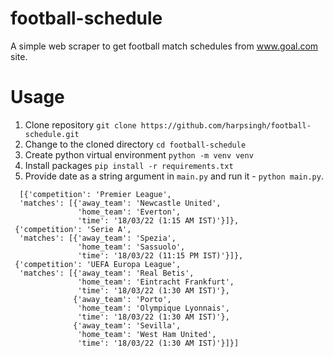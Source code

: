 # football-schedule
A simple web scraper to get football match schedules from www.goal.com site.

# Usage
1. Clone repository `git clone https://github.com/harpsingh/football-schedule.git`
2. Change to the cloned directory `cd football-schedule`
3. Create python virtual environment `python -m venv venv`
4. Install packages `pip install -r requirements.txt`
5. Provide date as a string argument in `main.py` and run it - `python main.py`.
  ```
    [{'competition': 'Premier League',
    'matches': [{'away_team': 'Newcastle United',
                 'home_team': 'Everton',
                 'time': '18/03/22 (1:15 AM IST)'}]},
   {'competition': 'Serie A',
    'matches': [{'away_team': 'Spezia',
                 'home_team': 'Sassuolo',
                 'time': '18/03/22 (11:15 PM IST)'}]},
   {'competition': 'UEFA Europa League',
    'matches': [{'away_team': 'Real Betis',
                 'home_team': 'Eintracht Frankfurt',
                 'time': '18/03/22 (1:30 AM IST)'},
                {'away_team': 'Porto',
                 'home_team': 'Olympique Lyonnais',
                 'time': '18/03/22 (1:30 AM IST)'},
                {'away_team': 'Sevilla',
                 'home_team': 'West Ham United',
                 'time': '18/03/22 (1:30 AM IST)'}]}]
  ```
